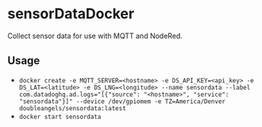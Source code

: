 # sensorDataDocker
Collect sensor data for use with MQTT and NodeRed.

## Usage
- ```docker create -e MQTT_SERVER=<hostname> -e DS_API_KEY=<api_key> -e DS_LAT=<latitude> -e DS_LNG=<longitude> --name sensordata --label com.datadoghq.ad.logs="[{"source": "<hostname>", "service": "sensordata"}]" --device /dev/gpiomem -e TZ=America/Denver doubleangels/sensordata:latest```
- ```docker start sensordata```
